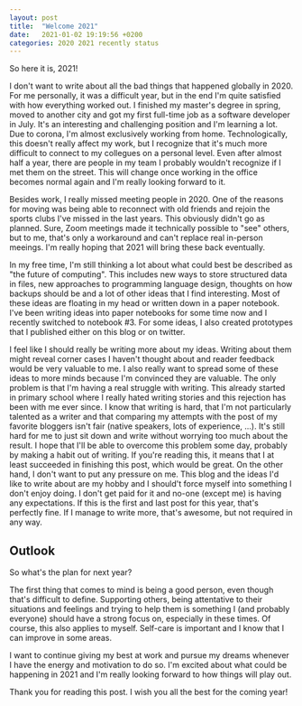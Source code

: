 ```yaml
---
layout: post
title:  "Welcome 2021"
date:   2021-01-02 19:19:56 +0200
categories: 2020 2021 recently status
---
```


So here it is, 2021!

I don't want to write about all the bad things that happened globally in 2020. For me personally, it was a difficult year, but in the end I'm quite satisfied with how everything worked out. I finished my master's degree in spring, moved to another city and got my first full-time job as a software developer in July. It's an interesting and challenging position and I'm learning a lot. Due to corona, I'm almost exclusively working from home. Technologically, this doesn't really affect my work, but I recognize that it's much more difficult to connect to my collegues on a personal level. Even after almost half a year, there are people in my team I probably wouldn't recognize if I met them on the street. This will change once working in the office becomes normal again and I'm really looking forward to it. 

Besides work, I really missed meeting people in 2020. One of the reasons for moving was being able to reconnect with old friends and rejoin the sports clubs I've missed in the last years. This obviously didn't go as planned. Sure, Zoom meetings made it technically possible to "see" others, but to me, that's only a workaround and can't replace real in-person meeings. I'm really hoping that 2021 will bring these back eventually. 

In my free time, I'm still thinking a lot about what could best be described as "the future of computing". This includes new ways to store structured data in files, new approaches to programming language design, thoughts on how backups should be and a lot of other ideas that I find interesting. Most of these ideas are floating in my head or written down in a paper notebook. I've been writing ideas into paper notebooks for some time now and I recently switched to notebook #3. For some ideas, I also created prototypes that I published either on this blog or on twitter. 

I feel like I should really be writing more about my ideas. Writing about them might reveal corner cases I haven't thought about and reader feedback would be very valuable to me. I also really want to spread some of these ideas to more minds because I'm convinced they are valuable. The only problem is that I'm having a real struggle with writing. This already started in primary school where I really hated writing stories and this rejection has been with me ever since. I know that writing is hard, that I'm not particularly talented as a writer and that comparing my attempts with the post of my favorite bloggers isn't fair (native speakers, lots of experience, ...). It's still hard for me to just sit down and write without worrying too much about the result. I hope that I'll be able to overcome this problem some day, probably by making a habit out of writing. If you're reading this, it means that I at least succeeded in finishing this post, which would be great. On the other hand, I don't want to put any pressure on me. This blog and the ideas I'd like to write about are my hobby and I should't force myself into something I don't enjoy doing. I don't get paid for it and no-one (except me) is having any expectations. If this is the first and last post for this year, that's perfectly fine. If I manage to write more, that's awesome, but not required in any way. 

## Outlook

So what's the plan for next year?

The first thing that comes to mind is being a good person, even though that's difficult to define. Supporting others, being attentative to their situations and feelings and trying to help them is something I (and probably everyone) should have a strong focus on, especially in these times. Of course, this also applies to myself. Self-care is important and I know that I can improve in some areas. 

I want to continue giving my best at work and pursue my dreams whenever I have the energy and motivation to do so. I'm excited about what could be happening in 2021 and I'm really looking forward to how things will play out.

Thank you for reading this post. I wish you all the best for the coming year!

